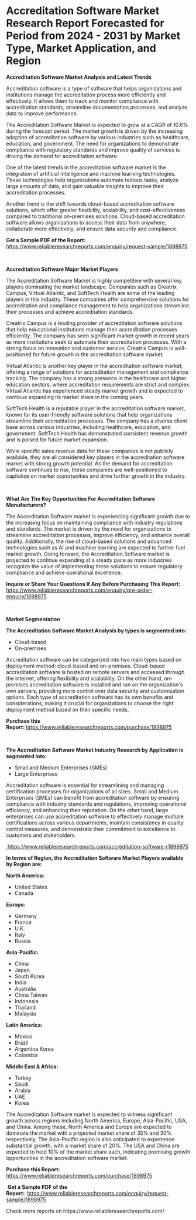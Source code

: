 <p><h1>Accreditation Software Market Research Report Forecasted for Period from 2024 -  2031 by Market Type, Market Application, and Region</h1></p><p><strong>Accreditation Software Market Analysis and Latest Trends</strong></p>
<p><p>Accreditation software is a type of software that helps organizations and institutions manage the accreditation process more efficiently and effectively. It allows them to track and monitor compliance with accreditation standards, streamline documentation processes, and analyze data to improve performance.</p><p>The Accreditation Software Market is expected to grow at a CAGR of 10.6% during the forecast period. The market growth is driven by the increasing adoption of accreditation software by various industries such as healthcare, education, and government. The need for organizations to demonstrate compliance with regulatory standards and improve quality of services is driving the demand for accreditation software.</p><p>One of the latest trends in the accreditation software market is the integration of artificial intelligence and machine learning technologies. These technologies help organizations automate tedious tasks, analyze large amounts of data, and gain valuable insights to improve their accreditation processes.</p><p>Another trend is the shift towards cloud-based accreditation software solutions, which offer greater flexibility, scalability, and cost-effectiveness compared to traditional on-premises solutions. Cloud-based accreditation software allows organizations to access their data from anywhere, collaborate more effectively, and ensure data security and compliance.</p></p>
<p><strong>Get a Sample PDF of the Report:&nbsp;</strong> <a href="https://www.reliableresearchreports.com/enquiry/request-sample/1898975">https://www.reliableresearchreports.com/enquiry/request-sample/1898975</a></p>
<p>&nbsp;</p>
<p><strong>Accreditation Software Major Market Players</strong></p>
<p><p>The Accreditation Software Market is highly competitive with several key players dominating the market landscape. Companies such as Creatrix Campus, Virtual Atlantic, and SoftTech Health are some of the leading players in this industry. These companies offer comprehensive solutions for accreditation and compliance management to help organizations streamline their processes and achieve accreditation standards.</p><p>Creatrix Campus is a leading provider of accreditation software solutions that help educational institutions manage their accreditation processes efficiently. The company has seen significant market growth in recent years as more institutions seek to automate their accreditation processes. With a strong focus on innovation and customer service, Creatrix Campus is well-positioned for future growth in the accreditation software market.</p><p>Virtual Atlantic is another key player in the accreditation software market, offering a range of solutions for accreditation management and compliance tracking. The company has a strong presence in the healthcare and higher education sectors, where accreditation requirements are strict and complex. Virtual Atlantic has experienced steady market growth and is expected to continue expanding its market share in the coming years.</p><p>SoftTech Health is a reputable player in the accreditation software market, known for its user-friendly software solutions that help organizations streamline their accreditation processes. The company has a diverse client base across various industries, including healthcare, education, and government. SoftTech Health has demonstrated consistent revenue growth and is poised for future market expansion.</p><p>While specific sales revenue data for these companies is not publicly available, they are all considered key players in the accreditation software market with strong growth potential. As the demand for accreditation software continues to rise, these companies are well-positioned to capitalize on market opportunities and drive further growth in the industry.</p></p>
<p>&nbsp;</p>
<p><strong>What Are The Key Opportunities For Accreditation Software Manufacturers?</strong></p>
<p><p>The Accreditation Software market is experiencing significant growth due to the increasing focus on maintaining compliance with industry regulations and standards. The market is driven by the need for organizations to streamline accreditation processes, improve efficiency, and enhance overall quality. Additionally, the rise of cloud-based solutions and advanced technologies such as AI and machine learning are expected to further fuel market growth. Going forward, the Accreditation Software market is projected to continue expanding at a steady pace as more industries recognize the value of implementing these solutions to ensure regulatory compliance and achieve operational excellence.</p></p>
<p><strong>Inquire or Share Your Questions If Any Before Purchasing This Report:</strong> <a href="https://www.reliableresearchreports.com/enquiry/pre-order-enquiry/1898975">https://www.reliableresearchreports.com/enquiry/pre-order-enquiry/1898975</a></p>
<p>&nbsp;</p>
<p><strong>Market Segmentation</strong></p>
<p><strong>The Accreditation Software Market Analysis by types is segmented into:</strong></p>
<p><ul><li>Cloud-based</li><li>On-premises</li></ul></p>
<p><p>Accreditation software can be categorized into two main types based on deployment method: cloud-based and on-premises. Cloud-based accreditation software is hosted on remote servers and accessed through the internet, offering flexibility and scalability. On the other hand, on-premises accreditation software is installed and run on the organization's own servers, providing more control over data security and customization options. Each type of accreditation software has its own benefits and considerations, making it crucial for organizations to choose the right deployment method based on their specific needs.</p></p>
<p><strong>Purchase this Report:&nbsp;</strong><a href="https://www.reliableresearchreports.com/purchase/1898975">https://www.reliableresearchreports.com/purchase/1898975</a></p>
<p>&nbsp;</p>
<p><strong>The Accreditation Software Market Industry Research by Application is segmented into:</strong></p>
<p><ul><li>Small and Medium Enterprises (SMEs)</li><li>Large Enterprises</li></ul></p>
<p><p>Accreditation software is essential for streamlining and managing certification processes for organizations of all sizes. Small and Medium Enterprises (SMEs) can benefit from accreditation software by ensuring compliance with industry standards and regulations, improving operational efficiency, and enhancing their reputation. On the other hand, large enterprises can use accreditation software to effectively manage multiple certifications across various departments, maintain consistency in quality control measures, and demonstrate their commitment to excellence to customers and stakeholders.</p></p>
<p><a href="https://www.reliableresearchreports.com/accreditation-software-r1898975">&nbsp;https://www.reliableresearchreports.com/accreditation-software-r1898975</a></p>
<p><strong>In terms of Region, the Accreditation Software Market Players available by Region are:</strong></p>
<p>
    <p> <strong> North America: </strong>
        <ul>
            <li>United States</li>
            <li>Canada</li>
        </ul>
        </p> 
    <p> <strong> Europe: </strong>
        <ul>
            <li>Germany</li>
            <li>France</li>
            <li>U.K.</li>
            <li>Italy</li>
            <li>Russia</li>
        </ul>
        </p> 
    <p> <strong> Asia-Pacific: </strong>
        <ul>
            <li>China</li>
            <li>Japan</li>
            <li>South Korea</li>
            <li>India</li>
            <li>Australia</li>
            <li>China Taiwan</li>
            <li>Indonesia</li>
            <li>Thailand</li>
            <li>Malaysia</li>
        </ul>
        </p> 
    <p> <strong> Latin America: </strong>
        <ul>
            <li>Mexico</li>
            <li>Brazil</li>
            <li>Argentina Korea</li>
            <li>Colombia</li>
        </ul>
        </p> 
    <p> <strong> Middle East & Africa: </strong>
        <ul>
            <li>Turkey</li>
            <li>Saudi</li>
            <li>Arabia</li>
            <li>UAE</li>
            <li>Korea</li>
        </ul>
    </p>
    </p>
<p><p>The Accreditation Software market is expected to witness significant growth across regions including North America, Europe, Asia-Pacific, USA, and China. Among these, North America and Europe are expected to dominate the market with a projected market share of 35% and 30% respectively. The Asia-Pacific region is also anticipated to experience substantial growth, with a market share of 20%. The USA and China are expected to hold 10% of the market share each, indicating promising growth opportunities in the accreditation software market.</p></p>
<p><strong>Purchase this Report: </strong><a href="https://www.reliableresearchreports.com/purchase/1898975">https://www.reliableresearchreports.com/purchase/1898975</a></p>
<p>&nbsp;<strong>Get a Sample PDF of the Report:&nbsp;&nbsp;</strong><a href="https://www.reliableresearchreports.com/enquiry/request-sample/1898975">https://www.reliableresearchreports.com/enquiry/request-sample/1898975</a></p>
<p><strong></strong></p>
<p>Check more reports on https://www.reliableresearchreports.com/</p>